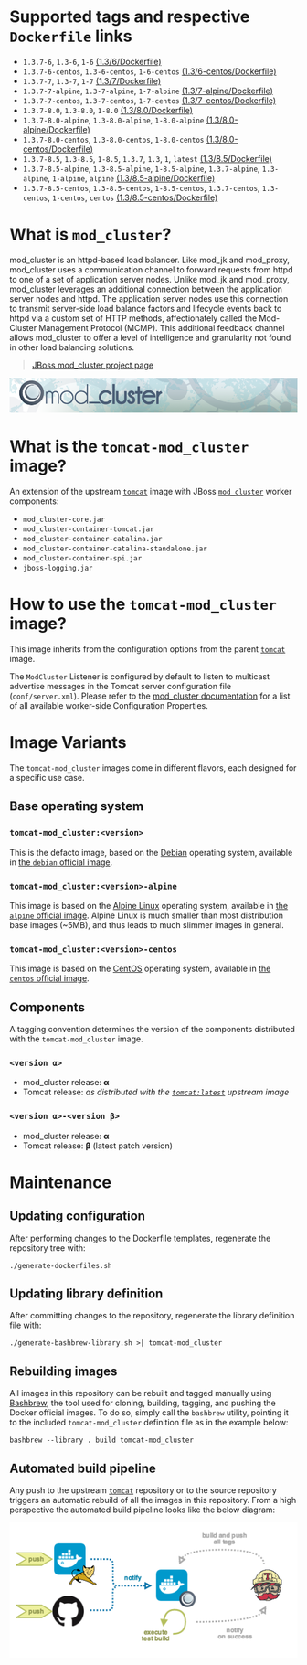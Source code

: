# Supported tags and respective `Dockerfile` links

* `1.3.7-6`, `1.3-6`, `1-6` [(1.3/6/Dockerfile)](https://github.com/antoineco/tomcat-mod_cluster/blob/dc52e773091b63cfa8e84319bde78ba5f576740e/1.3/6/Dockerfile)
* `1.3.7-6-centos`, `1.3-6-centos`, `1-6-centos` [(1.3/6-centos/Dockerfile)](https://github.com/antoineco/tomcat-mod_cluster/blob/dc52e773091b63cfa8e84319bde78ba5f576740e/1.3/6-centos/Dockerfile)
* `1.3.7-7`, `1.3-7`, `1-7` [(1.3/7/Dockerfile)](https://github.com/antoineco/tomcat-mod_cluster/blob/dc52e773091b63cfa8e84319bde78ba5f576740e/1.3/7/Dockerfile)
* `1.3.7-7-alpine`, `1.3-7-alpine`, `1-7-alpine` [(1.3/7-alpine/Dockerfile)](https://github.com/antoineco/tomcat-mod_cluster/blob/dc52e773091b63cfa8e84319bde78ba5f576740e/1.3/7-alpine/Dockerfile)
* `1.3.7-7-centos`, `1.3-7-centos`, `1-7-centos` [(1.3/7-centos/Dockerfile)](https://github.com/antoineco/tomcat-mod_cluster/blob/dc52e773091b63cfa8e84319bde78ba5f576740e/1.3/7-centos/Dockerfile)
* `1.3.7-8.0`, `1.3-8.0`, `1-8.0` [(1.3/8.0/Dockerfile)](https://github.com/antoineco/tomcat-mod_cluster/blob/dc52e773091b63cfa8e84319bde78ba5f576740e/1.3/8.0/Dockerfile)
* `1.3.7-8.0-alpine`, `1.3-8.0-alpine`, `1-8.0-alpine` [(1.3/8.0-alpine/Dockerfile)](https://github.com/antoineco/tomcat-mod_cluster/blob/dc52e773091b63cfa8e84319bde78ba5f576740e/1.3/8.0-alpine/Dockerfile)
* `1.3.7-8.0-centos`, `1.3-8.0-centos`, `1-8.0-centos` [(1.3/8.0-centos/Dockerfile)](https://github.com/antoineco/tomcat-mod_cluster/blob/dc52e773091b63cfa8e84319bde78ba5f576740e/1.3/8.0-centos/Dockerfile)
* `1.3.7-8.5`, `1.3-8.5`, `1-8.5`, `1.3.7`, `1.3`, `1`, `latest` [(1.3/8.5/Dockerfile)](https://github.com/antoineco/tomcat-mod_cluster/blob/dc52e773091b63cfa8e84319bde78ba5f576740e/1.3/8.5/Dockerfile)
* `1.3.7-8.5-alpine`, `1.3-8.5-alpine`, `1-8.5-alpine`, `1.3.7-alpine`, `1.3-alpine`, `1-alpine`, `alpine` [(1.3/8.5-alpine/Dockerfile)](https://github.com/antoineco/tomcat-mod_cluster/blob/dc52e773091b63cfa8e84319bde78ba5f576740e/1.3/8.5-alpine/Dockerfile)
* `1.3.7-8.5-centos`, `1.3-8.5-centos`, `1-8.5-centos`, `1.3.7-centos`, `1.3-centos`, `1-centos`, `centos` [(1.3/8.5-centos/Dockerfile)](https://github.com/antoineco/tomcat-mod_cluster/blob/dc52e773091b63cfa8e84319bde78ba5f576740e/1.3/8.5-centos/Dockerfile)

# What is `mod_cluster`?

mod_cluster is an httpd-based load balancer. Like mod_jk and mod_proxy, mod_cluster uses a communication channel to forward requests from httpd to one of a set of application server nodes. Unlike mod_jk and mod_proxy, mod_cluster leverages an additional connection between the application server nodes and httpd. The application server nodes use this connection to transmit server-side load balance factors and lifecycle events back to httpd via a custom set of HTTP methods, affectionately called the Mod-Cluster Management Protocol (MCMP). This additional feedback channel allows mod_cluster to offer a level of intelligence and granularity not found in other load balancing solutions.

> [JBoss mod_cluster project page][mod_cluster]

![JBoss mod_cluster][banner]

# What is the `tomcat-mod_cluster` image?

An extension of the upstream [`tomcat`][docker-tomcat] image with JBoss [`mod_cluster`][mod_cluster] worker components:
* `mod_cluster-core.jar`
* `mod_cluster-container-tomcat.jar`
* `mod_cluster-container-catalina.jar`
* `mod_cluster-container-catalina-standalone.jar`
* `mod_cluster-container-spi.jar`
* `jboss-logging.jar`

# How to use the `tomcat-mod_cluster` image?

This image inherits from the configuration options from the parent [`tomcat`][docker-tomcat] image.

The `ModCluster` Listener is configured by default to listen to multicast advertise messages in the Tomcat server configuration file (`conf/server.xml`). Please refer to the [mod_cluster documentation][mod_cluster-tc-conf] for a list of all available worker-side Configuration Properties.

# Image Variants

The `tomcat-mod_cluster` images come in different flavors, each designed for a specific use case.

## Base operating system

### `tomcat-mod_cluster:<version>`

This is the defacto image, based on the [Debian](http://debian.org) operating system, available in [the `debian` official image](https://hub.docker.com/_/debian).

### `tomcat-mod_cluster:<version>-alpine`

This image is based on the [Alpine Linux](http://alpinelinux.org) operating system, available in [the `alpine` official image](https://hub.docker.com/_/alpine). Alpine Linux is much smaller than most distribution base images (~5MB), and thus leads to much slimmer images in general.

### `tomcat-mod_cluster:<version>-centos`

This image is based on the [CentOS](https://www.centos.org/) operating system, available in [the `centos` official image][docker-centos].

## Components

A tagging convention determines the version of the components distributed with the `tomcat-mod_cluster` image.

### `<version α>`

* mod_cluster release: **α**
* Tomcat release: *as distributed with the [`tomcat:latest`][docker-tomcat] upstream image*

### `<version α>-<version β>`

* mod_cluster release: **α**
* Tomcat release: **β** (latest patch version)

# Maintenance

## Updating configuration

After performing changes to the Dockerfile templates, regenerate the repository tree with:

```
./generate-dockerfiles.sh
```

## Updating library definition

After committing changes to the repository, regenerate the library definition file with:

```
./generate-bashbrew-library.sh >| tomcat-mod_cluster
```

## Rebuilding images

All images in this repository can be rebuilt and tagged manually using [Bashbrew][bashbrew], the tool used for cloning, building, tagging, and pushing the Docker official images. To do so, simply call the `bashbrew` utility, pointing it to the included `tomcat-mod_cluster` definition file as in the example below:

```
bashbrew --library . build tomcat-mod_cluster
```

## Automated build pipeline

Any push to the upstream [`tomcat`][docker-tomcat] repository or to the source repository triggers an automatic rebuild of all the images in this repository. From a high perspective the automated build pipeline looks like the below diagram:

![Automated build pipeline][pipeline]


[banner]: https://raw.githubusercontent.com/antoineco/tomcat-mod_cluster/master/modcluster_banner_r1v2.png
[docker-tomcat]: https://hub.docker.com/_/tomcat/
[docker-centos]: https://hub.docker.com/_/centos/
[mod_cluster]: http://modcluster.io/
[mod_cluster-tc-conf]: http://modcluster.io/documentation/#worker-side-configuration-properties
[bashbrew]: https://github.com/docker-library/official-images/blob/master/bashbrew/README.md
[pipeline]: https://raw.githubusercontent.com/antoineco/tomcat-mod_cluster/master/build_pipeline.png
